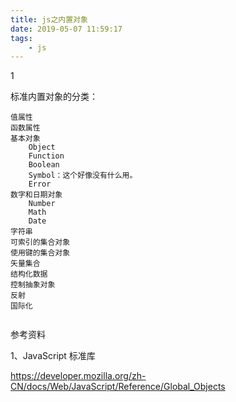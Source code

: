 ```yaml
---
title: js之内置对象
date: 2019-05-07 11:59:17
tags:
	- js
---
```


1

标准内置对象的分类：

```
值属性
函数属性
基本对象
	Object
	Function
	Boolean
	Symbol：这个好像没有什么用。
	Error
数字和日期对象
	Number
	Math
	Date
字符串
可索引的集合对象
使用键的集合对象
矢量集合
结构化数据
控制抽象对象
反射
国际化
```



```

```



参考资料

1、JavaScript 标准库

https://developer.mozilla.org/zh-CN/docs/Web/JavaScript/Reference/Global_Objects

